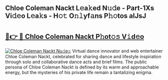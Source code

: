 ## Chloe Coleman Nackt L𝚎a𝚔ed N𝚞𝚍e - Part-1Xs Vi𝚍𝚎o L𝚎a𝚔s - H𝚘𝚝 O𝚗𝚕yf𝚊ns P𝚑𝚘tos aIJsJ

# <h2><a href="http://kf4snt.oniu.top/?m=Chloe+Coleman+Nackt">🔗👉 🔴 Chloe Coleman Nackt P𝚑ot𝚘𝚜 V𝚒d𝚎o</a></h2>

[![Chloe Coleman Nackt Nu𝚍e𝚜](https://i.imgur.com/0qMVB7G.gif)](http://kf4snt.oniu.top/?m=Chloe+Coleman+Nackt)
Virtual dance innovator and web entertainer Chloe Coleman Nackt, celebrated for sharing dance and lifestyle inspiration through solo and collaborative dance acts and brief films. The public persona of Chloe Coleman Nackt is defined by its warm and approachable energy, but the mysteries of his private life remain a tantalizing enigma.  

